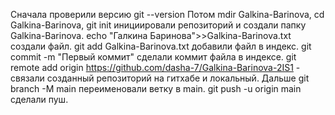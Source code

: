 Сначала проверили версию git --version 
Потом mdir Galkina-Barinova, cd  Galkina-Barinova, git init инициировали репозиторий и создали папку Galkina-Barinova.
echo "Галкина Баринова">>Galkina-Barinova.txt создали файл.
git add Galkina-Barinova.txt добавили файл в индекс.
git commit -m "Первый коммит" сделали коммит файла в индексе.
git remote add origin https://github.com/dasha-7/Galkina-Barinova-2IS1 - связали созданный репозиторий на гитхабе и локальный.
Дальше git branch -M main переименовали ветку в main.
git push -u origin main сделали пуш.
